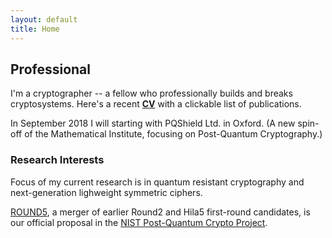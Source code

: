 ```yaml
---
layout: default
title: Home
---
```


## Professional 

I'm a cryptographer -- a fellow who professionally builds and breaks
cryptosystems. Here's a recent [**CV**](doc/saarinen_cv.pdf) with 
a clickable list of publications. 

In September 2018 I will starting with PQShield Ltd. in Oxford. (A new 
spin-off of the Mathematical Institute, focusing on Post-Quantum Cryptography.)


### Research Interests

Focus of my current research is in quantum resistant cryptography and
next-generation lighweight symmetric ciphers.

[ROUND5](round5), a merger of earlier Round2 and Hila5 first-round candidates, 
is our official proposal in the 
[NIST Post-Quantum Crypto Project](http://csrc.nist.gov/groups/ST/post-quantum-crypto/).

